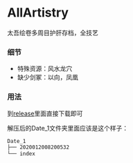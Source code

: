 # AllArtistry
太吾绘卷多周目护肝存档，全技艺

### 细节
- 特殊资源：风水龙穴
- 缺少剑冢：以向，凤凰

### 用法
到[release](https://github.com/z2058550226/AllArtistry/releases)里面直接下载即可

解压后的Date_1文件夹里面应该是这个样子：
```bash
Date_1
├── 2020012008200532
└── index
```
